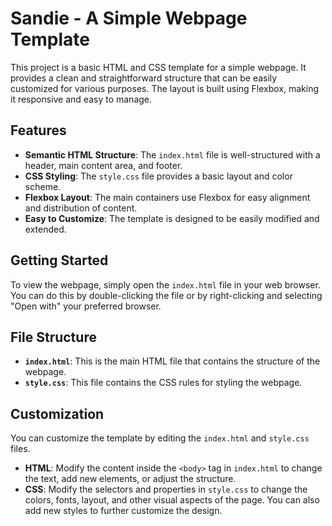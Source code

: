 # Sandie - A Simple Webpage Template

This project is a basic HTML and CSS template for a simple webpage. It provides a clean and straightforward structure that can be easily customized for various purposes. The layout is built using Flexbox, making it responsive and easy to manage.

## Features

- **Semantic HTML Structure**: The `index.html` file is well-structured with a header, main content area, and footer.
- **CSS Styling**: The `style.css` file provides a basic layout and color scheme.
- **Flexbox Layout**: The main containers use Flexbox for easy alignment and distribution of content.
- **Easy to Customize**: The template is designed to be easily modified and extended.

## Getting Started

To view the webpage, simply open the `index.html` file in your web browser. You can do this by double-clicking the file or by right-clicking and selecting "Open with" your preferred browser.

## File Structure

- **`index.html`**: This is the main HTML file that contains the structure of the webpage.
- **`style.css`**: This file contains the CSS rules for styling the webpage.

## Customization

You can customize the template by editing the `index.html` and `style.css` files.

- **HTML**: Modify the content inside the `<body>` tag in `index.html` to change the text, add new elements, or adjust the structure.
- **CSS**: Modify the selectors and properties in `style.css` to change the colors, fonts, layout, and other visual aspects of the page. You can also add new styles to further customize the design.